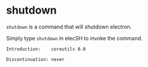 # shutdown
```shutdown``` is a command that will shutdown electron.

Simply type ```shutdown``` in elecSH to invoke the command.

```
Introduction:    coreutils 0.0

Discontinuation: never
```
